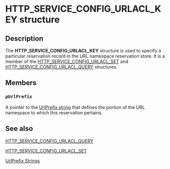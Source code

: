# HTTP_SERVICE_CONFIG_URLACL_KEY structure

## Description

The
**HTTP_SERVICE_CONFIG_URLACL_KEY** structure is used to specify a particular reservation record in the URL namespace reservation store. It is a member of the
[HTTP_SERVICE_CONFIG_URLACL_SET](https://learn.microsoft.com/windows/desktop/api/http/ns-http-http_service_config_urlacl_set) and
[HTTP_SERVICE_CONFIG_URLACL_QUERY](https://learn.microsoft.com/windows/desktop/api/http/ns-http-http_service_config_urlacl_query) structures.

## Members

### `pUrlPrefix`

A pointer to the
[UrlPrefix string](https://learn.microsoft.com/windows/desktop/Http/urlprefix-strings) that defines the portion of the URL namespace to which this reservation pertains.

## See also

[HTTP_SERVICE_CONFIG_URLACL_QUERY](https://learn.microsoft.com/windows/desktop/api/http/ns-http-http_service_config_urlacl_query)

[HTTP_SERVICE_CONFIG_URLACL_SET](https://learn.microsoft.com/windows/desktop/api/http/ns-http-http_service_config_urlacl_set)

[UrlPrefix Strings](https://learn.microsoft.com/windows/desktop/Http/urlprefix-strings)